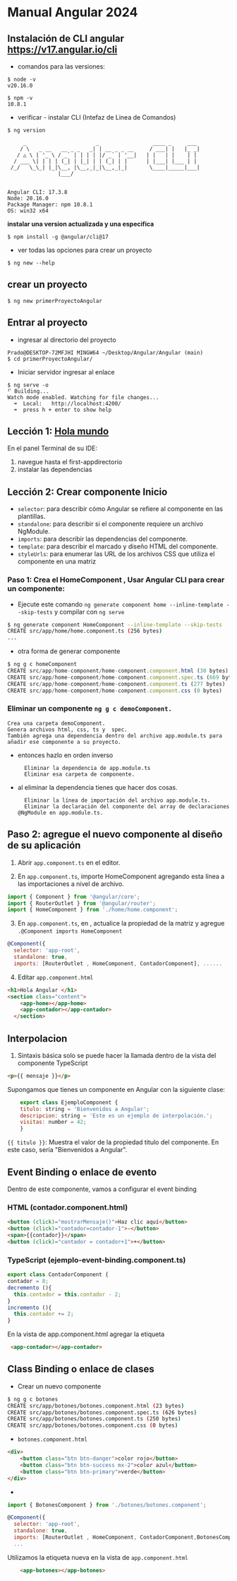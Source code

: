 # Manual Angular 2024

## Instalación de CLI angular https://v17.angular.io/cli
* comandos para las versiones:
~~~
$ node -v
v20.16.0
~~~

~~~
$ npm -v
10.8.1
~~~
* verificar - instalar CLI (Intefaz de Linea de Comandos) 

~~~
$ ng version

     _                      _                 ____ _     ___
    / \   _ __   __ _ _   _| | __ _ _ __     / ___| |   |_ _|
   / △ \ | '_ \ / _` | | | | |/ _` | '__|   | |   | |    | |
  / ___ \| | | | (_| | |_| | | (_| | |      | |___| |___ | |
 /_/   \_\_| |_|\__, |\__,_|_|\__,_|_|       \____|_____|___|
                |___/
    

Angular CLI: 17.3.8
Node: 20.16.0
Package Manager: npm 10.8.1
OS: win32 x64
~~~

**instalar una version actualizada y una  especifica**
~~~
$ npm install -g @angular/cli@17
~~~
* ver todas las opciones para crear un proyecto
~~~
$ ng new --help
~~~

## crear un proyecto
~~~
$ ng new primerProyectoAngular
~~~

## Entrar al proyecto
* ingresar al directorio del proyecto
~~~
Prado@DESKTOP-72MFJHI MINGW64 ~/Desktop/Angular/Angular (main)
$ cd primerProyectoAngular/
~~~

* Iniciar servidor ingresar al enlace
~~~
$ ng serve -o
⠋ Building...
Watch mode enabled. Watching for file changes...
  ➜  Local:   http://localhost:4200/
  ➜  press h + enter to show help
~~~



## Lección 1:  [Hola mundo](https://v17.angular.io/tutorial/first-app/first-app-lesson-01)

En el panel Terminal de su IDE:

1. navegue hasta el first-appdirectorio 
2. instalar las dependencias



## Lección 2: Crear componente Inicio  

* `selector`: para describir cómo Angular se refiere al componente en las plantillas.
* `standalone`: para describir si el componente requiere un archivo NgModule.
* `imports`: para describir las dependencias del componente.
* `template`: para describir el marcado y diseño HTML del componente.
* `styleUrls`: para enumerar las URL de los archivos CSS que utiliza el componente en una matriz
### Paso 1: Crea el HomeComponent , Usar Angular CLI para crear un componente:
- Ejecute este comando `ng generate component home --inline-template --skip-tests` y compilar con `ng serve`
~~~ bash
$ ng generate component HomeComponent --inline-template --skip-tests
CREATE src/app/home/home.component.ts (256 bytes)
...
~~~~
- otra forma de generar componente 
~~~ javascript
$ ng g c homeComponent
CREATE src/app/home-component/home-component.component.html (30 bytes)
CREATE src/app/home-component/home-component.component.spec.ts (669 bytes)
CREATE src/app/home-component/home-component.component.ts (277 bytes)
CREATE src/app/home-component/home-component.component.css (0 bytes)
~~~
### Eliminar un componente `ng g c demoComponent.`

    Crea una carpeta demoComponent.
    Genera archivos html, css, ts y  spec.
    También agrega una dependencia dentro del archivo app.module.ts para añadir ese componente a su proyecto.

- entonces hazlo en orden inverso

        Eliminar la dependencia de app.module.ts
        Eliminar esa carpeta de componente.

- al eliminar la dependencia tienes que hacer dos cosas.

        Eliminar la línea de importación del archivo app.module.ts.
        Eliminar la declaración del componente del array de declaraciones @NgModule en app.module.ts.


## Paso 2: agregue el nuevo componente al diseño de su aplicación


1. Abrir `app.component.ts` en el editor.

2. En `app.component.ts`, importe HomeComponent agregando esta línea a las importaciones a nivel de archivo.

~~~ javascript
import { Component } from '@angular/core';
import { RouterOutlet } from '@angular/router';
import { HomeComponent } from './home/home.component';

~~~


3. En `app.component.ts`, en , actualice la propiedad de la matriz y agregue `.@Component imports HomeComponent`
~~~ javascript
@Component({
  selector: 'app-root',
  standalone: true,
  imports: [RouterOutlet , HomeComponent, ContadorComponent], ......
~~~
4. Editar `app.component.html` 
~~~ html
<h1>Hola Angular </h1>
<section class="content">
    <app-home></app-home>
    <app-contador></app-contador>
  </section>
~~~
##  Interpolacion
1. Sintaxis básica solo se puede hacer la llamada dentro de la vista del componente TypeScript
~~~ html
<p>{{ mensaje }}</p>
~~~
Supongamos que tienes un componente en Angular con la siguiente clase:
~~~ js
    export class EjemploComponent {
    titulo: string = 'Bienvenidos a Angular';
    descripcion: string = 'Este es un ejemplo de interpolación.';
    visitas: number = 42;
    }
~~~
`{{ titulo }}`: Muestra el valor de la propiedad titulo del componente. En este caso, sería "Bienvenidos a Angular".

## Event Binding o enlace de evento
Dentro de este componente, vamos a configurar el event binding
### HTML (contador.component.html)
~~~ html
<button (click)="mostrarMensaje()">Haz clic aquí</button>
<button (click)="contador=contador-1">-</button>
<span>{{contador}}</span>
<button (click)="contador = contador+1">+</button>
~~~
### TypeScript (ejemplo-event-binding.component.ts)
~~~ js
export class ContadorComponent {
contador = 8;
decremento (){
  this.contador = this.contador - 2;
}
incremento (){
  this.contador += 2;
}
~~~
En la vista de app.component.html agregar la etiqueta
~~~ html
 <app-contador></app-contador>
~~~
## Class Binding o enlace de clases
- Crear un nuevo componente
~~~ bash
$ ng g c botones
CREATE src/app/botones/botones.component.html (23 bytes)
CREATE src/app/botones/botones.component.spec.ts (626 bytes)
CREATE src/app/botones/botones.component.ts (250 bytes)
CREATE src/app/botones/botones.component.css (0 bytes)
~~~
-  `botones.component.html`
~~~ html
<div>
    <button class="btn btn-danger">color rojo</button>
    <button class="btn btn-success mx-2">color azul</button>
    <button class="btn btn-primary">verde</button>
</div>
~~~
- 
~~~ js
import { BotonesComponent } from './botones/botones.component';

@Component({
  selector: 'app-root',
  standalone: true,
  imports: [RouterOutlet , HomeComponent, ContadorComponent,BotonesComponent],
  ...
~~~
Utilizamos la etiqueta nueva en la vista de `app.component.html`
~~~ html
    <app-botones></app-botones>
~~~